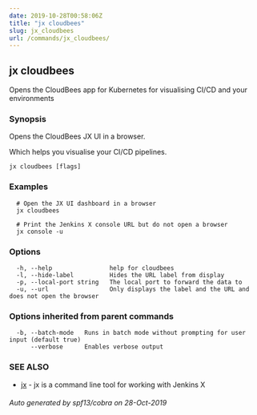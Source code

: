 ```yaml
---
date: 2019-10-28T00:58:06Z
title: "jx cloudbees"
slug: jx_cloudbees
url: /commands/jx_cloudbees/
---
```

## jx cloudbees

Opens the CloudBees app for Kubernetes for visualising CI/CD and your environments

### Synopsis

Opens the CloudBees JX UI in a browser. 

Which helps you visualise your CI/CD pipelines.

```
jx cloudbees [flags]
```

### Examples

```
  # Open the JX UI dashboard in a browser
  jx cloudbees
  
  # Print the Jenkins X console URL but do not open a browser
  jx console -u
```

### Options

```
  -h, --help                help for cloudbees
  -l, --hide-label          Hides the URL label from display
  -p, --local-port string   The local port to forward the data to
  -u, --url                 Only displays the label and the URL and does not open the browser
```

### Options inherited from parent commands

```
  -b, --batch-mode   Runs in batch mode without prompting for user input (default true)
      --verbose      Enables verbose output
```

### SEE ALSO

* [jx](/commands/jx/)	 - jx is a command line tool for working with Jenkins X

###### Auto generated by spf13/cobra on 28-Oct-2019
